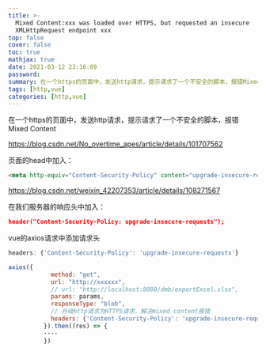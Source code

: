 ```yaml
---
title: >-
  Mixed Content:xxx was loaded over HTTPS, but requested an insecure
  XMLHttpRequest endpoint xxx
top: false
cover: false
toc: true
mathjax: true
date: 2021-03-12 23:16:09
password:
summary: 在一个https的页面中，发送http请求，提示请求了一个不安全的脚本，报错Mixed Content
tags: [http,vue]
categories: [http,vue]
---
```


在一个https的页面中，发送http请求，提示请求了一个不安全的脚本，报错Mixed Content



https://blog.csdn.net/No_overtime_apes/article/details/101707562

页面的head中加入：
```html
<meta http-equiv="Content-Security-Policy" content="upgrade-insecure-requests">
```


https://blog.csdn.net/weixin_42207353/article/details/108271567

在我们服务器的响应头中加入：
```json
header("Content-Security-Policy: upgrade-insecure-requests");
```

vue的axios请求中添加请求头

```js
headers: {'Content-Security-Policy': 'upgrade-insecure-requests'}
```

```js
axios({
            method: "get",
            url: "http://xxxxxx",
            // url: "http://localhost:8080/dmb/exportExcel.xlsx",
            params: params,
            responseType: "blob",
            // 升级http请求为HTTPS请求，解决mixed content报错
            headers: {'Content-Security-Policy': 'upgrade-insecure-requests'}
          }).then((res) => {
          ····
          })
```

